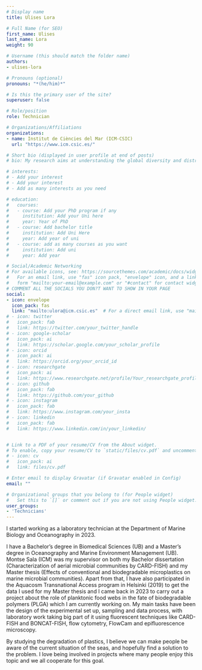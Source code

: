 ```yaml
---
# Display name
title: Ulises Lora

# Full Name (for SEO)
first_name: Ulises
last_name: Lora
weight: 90

# Username (this should match the folder name)
authors:
- ulises-lora

# Pronouns (optional)
pronouns: "*(he/him)*"

# Is this the primary user of the site?
superuser: false

# Role/position
role: Technician

# Organizations/Affiliations
organizations:
- name: Institut de Ciències del Mar (ICM-CSIC)
  url: "https://www.icm.csic.es/"

# Short bio (displayed in user profile at end of posts)
# bio: My research aims at understanding the global diversity and distribution of eukaryotic and prokaryotic microbes employing curated phylogenetic frameworks focusing on novel environmental taxa.

# interests:
# - Add your interest
# - Add your interest
# - Add as many interests as you need

# education:
#   courses:
#   - course: Add your PhD program if any
#     institution: Add your Uni here
#     year: Year of PhD
#   - course: Add bachelor title
#     institution: Add Uni Here
#     year: Add year of uni
#   - course: add as many courses as you want
#     institution: Add uni
#     year: Add year

# Social/Academic Networking
# For available icons, see: https://sourcethemes.com/academic/docs/widgets/#icons
#   For an email link, use "fas" icon pack, "envelope" icon, and a link in the
#   form "mailto:your-email@example.com" or "#contact" for contact widget.
# COMMENT ALL THE SOCIALS YOU DON?T WANT TO SHOW IN YOUR PAGE
social:
- icon: envelope
  icon_pack: fas
  link: "mailto:ulora@icm.csic.es"  # For a direct email link, use "mailto:test@example.org".
# - icon: twitter
#   icon_pack: fab
#   link: https://twitter.com/your_twitter_handle
# - icon: google-scholar
#   icon_pack: ai
#   link: https://scholar.google.com/your_scholar_profile
# - icon: orcid
#   icon_pack: ai
#   link: https://orcid.org/your_orcid_id
# - icon: researchgate
#   icon_pack: ai
#   link: https://www.researchgate.net/profile/Your_researchgate_profile
# - icon: github
#   icon_pack: fab
#   link: https://github.com/your_github
# - icon: instagram
#   icon_pack: fab
#   link: https://www.instagram.com/your_insta
# - icon: linkedin
#   icon_pack: fab
#   link: https://www.linkedin.com/in/your_linkedin/


# Link to a PDF of your resume/CV from the About widget.
# To enable, copy your resume/CV to `static/files/cv.pdf` and uncomment the lines below.
# - icon: cv
#   icon_pack: ai
#   link: files/cv.pdf

# Enter email to display Gravatar (if Gravatar enabled in Config)
email: ""

# Organizational groups that you belong to (for People widget)
#   Set this to `[]` or comment out if you are not using People widget.
user_groups:
- 'Technicians'
---
```



I started working as a laboratory technician at the Department of Marine Biology and
Oceanography in 2023.

I have a Bachelor’s degree in Biomedical Sciences (UB) and a Master’s degree in
Oceanography and Marine Environment Management (UB). Montse Sala (ICM) was
my supervisor on both my Bachelor dissertation (Characterization of aerial microbial
communities by CARD-FISH) and my Master thesis (Effects of conventional and
biodegradable microplastics on marine microbial communities). Apart from that, I have
also participated in the Aquacosm Transnational Access program in Helsinki (2019) to
get the data I used for my Master thesis and I came back in 2023 to carry out a project
about the role of planktonic food webs in the fate of biodegradable polymers (PLGA)
which I am currently working on. My main tasks have been the design of the
experimental set up, sampling and data process, with laboratory work taking big part of
it using fluorescent techniques like CARD-FISH and BONCAT-FISH, flow cytometry,
FlowCam and epifluorescence microscopy.

By studying the degradation of plastics, I believe we can make people be aware of the
current situation of the seas, and hopefully find a solution to the problem. I love being
involved in projects where many people enjoy this topic and we all cooperate for this
goal.

